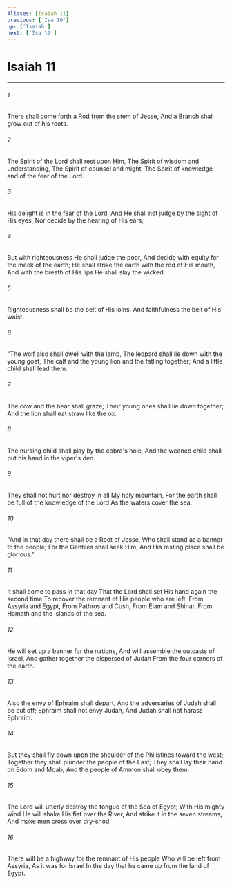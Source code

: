 ```yaml
---
Aliases: [Isaiah 11]
previous: ['Isa 10']
up: ['Isaiah']
next: ['Isa 12']
---
```

# Isaiah 11

***


###### 1 
There shall come forth a Rod from the stem of Jesse, And a Branch shall grow out of his roots. 

###### 2 
The Spirit of the Lord shall rest upon Him, The Spirit of wisdom and understanding, The Spirit of counsel and might, The Spirit of knowledge and of the fear of the Lord. 

###### 3 
His delight is in the fear of the Lord, And He shall not judge by the sight of His eyes, Nor decide by the hearing of His ears; 

###### 4 
But with righteousness He shall judge the poor, And decide with equity for the meek of the earth; He shall strike the earth with the rod of His mouth, And with the breath of His lips He shall slay the wicked. 

###### 5 
Righteousness shall be the belt of His loins, And faithfulness the belt of His waist. 

###### 6 
"The wolf also shall dwell with the lamb, The leopard shall lie down with the young goat, The calf and the young lion and the fatling together; And a little child shall lead them. 

###### 7 
The cow and the bear shall graze; Their young ones shall lie down together; And the lion shall eat straw like the ox. 

###### 8 
The nursing child shall play by the cobra's hole, And the weaned child shall put his hand in the viper's den. 

###### 9 
They shall not hurt nor destroy in all My holy mountain, For the earth shall be full of the knowledge of the Lord As the waters cover the sea. 

###### 10 
"And in that day there shall be a Root of Jesse, Who shall stand as a banner to the people; For the Gentiles shall seek Him, And His resting place shall be glorious." 

###### 11 
It shall come to pass in that day That the Lord shall set His hand again the second time To recover the remnant of His people who are left, From Assyria and Egypt, From Pathros and Cush, From Elam and Shinar, From Hamath and the islands of the sea. 

###### 12 
He will set up a banner for the nations, And will assemble the outcasts of Israel, And gather together the dispersed of Judah From the four corners of the earth. 

###### 13 
Also the envy of Ephraim shall depart, And the adversaries of Judah shall be cut off; Ephraim shall not envy Judah, And Judah shall not harass Ephraim. 

###### 14 
But they shall fly down upon the shoulder of the Philistines toward the west; Together they shall plunder the people of the East; They shall lay their hand on Edom and Moab; And the people of Ammon shall obey them. 

###### 15 
The Lord will utterly destroy the tongue of the Sea of Egypt; With His mighty wind He will shake His fist over the River, And strike it in the seven streams, And make men cross over dry-shod. 

###### 16 
There will be a highway for the remnant of His people Who will be left from Assyria, As it was for Israel In the day that he came up from the land of Egypt.
